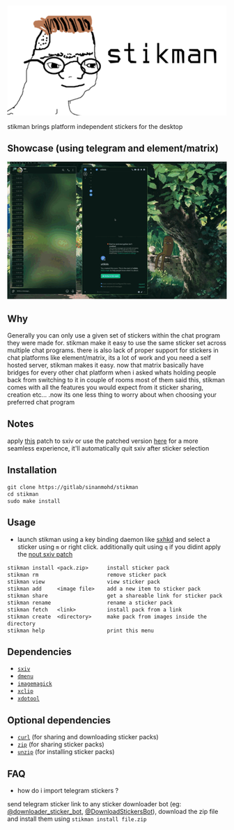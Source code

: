 ![stikman](stikman.png)

stikman brings platform independent stickers for the desktop


## Showcase (using telegram and element/matrix)
![stikman.gif](stikman.gif)

## Why
Generally you can only use a given set of stickers within the chat program they were made for. stikman make it easy to use the same sticker set across multiple chat programs. there is also lack of proper support for stickers in chat platforms like element/matrix, its a lot of work and you need a self hosted server, stikman makes it easy. now that matrix basically have bridges for every other chat platform  when i asked whats holding people back from switching to it in couple of rooms most of them said this, stikman comes with all the features you would expect from it sticker sharing, creation etc... .now its one less thing to worry about when choosing your preferred chat program

## Notes

apply [this](https://gitlab.com/sinanmohd/stikman/-/blob/master/nout-sxiv.patch) patch to sxiv or use the patched version [here](https://gitlab.com/sinanmohd/nsxiv) for a more seamless experience, it'll automatically quit sxiv after sticker selection

## Installation
```
git clone https://gitlab/sinanmohd/stikman
cd stikman
sudo make install
```

## Usage

* launch stikman using a key binding daemon like [sxhkd](https://wiki.archlinux.org/title/Sxhkd) and select a sticker using `m` or right click. additionally quit using `q` if you didint apply the [nout sxiv patch](https://gitlab.com/sinanmohd/stikman/-/blob/master/nout-sxiv.patch)

```
stikman install <pack.zip>      install sticker pack
stikman rm                      remove sticker pack
stikman view                    view sticker pack
stikman add     <image file>    add a new item to sticker pack 
stikman share                   get a shareable link for sticker pack
stikman rename                  rename a sticker pack
stikman fetch   <link>          install pack from a link 
stikman create  <directory>     make pack from images inside the directory
stikman help                    print this menu 
```

## Dependencies

* [`sxiv`](https://codeberg.org/nsxiv/nsxiv)
* [`dmenu`](https://tools.suckless.org/dmenu/)
* [`imagemagick`](https://imagemagick.org/index.php)
* [`xclip`](https://github.com/astrand/xclip)
* [`xdotool`](https://github.com/jordansissel/xdotool)

## Optional dependencies

* [`curl`](https://github.com/curl/curl) (for sharing and downloading sticker packs)
* [`zip`](http://www.info-zip.org/Zip.html) (for sharing sticker packs)
* [`unzip`](http://infozip.sourceforge.net/UnZip.html) (for installing sticker packs)

## FAQ

* how do i import telegram stickers ?

send telegram sticker link to any sticker downloader bot (eg: [@downloader_sticker_bot](https://t.me/downloader_sticker_bot), [@DownloadStickersBot](https://t.me/DownloadStickersBot)), download the zip file and install them using `stikman install file.zip`
